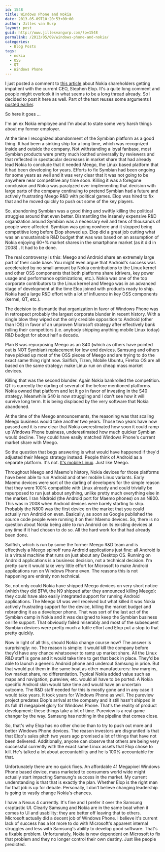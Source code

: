 ```yaml
---
id: 1548
title: Windows Phone and Nokia
date: 2013-05-09T10:20:53+00:00
author: Jilles van Gurp
layout: post
guid: http://www.jillesvangurp.com/?p=1548
permalink: /2013/05/09/windows-phone-and-nokia/
categories:
  - Blog Posts
tags:
  - nokia
  - OSS
  - QT
  - Windows Phone
---
```

I just posted a comment to [this article](http://www.zdnet.com/nokia-investors-patience-wearing-thin-ceo-says-windows-phone-to-the-bitter-end-no-plan-b-7000015011/) about Nokia shareholders getting impatient with the current CEO, Stephen Elop. It's a quite long comment and people might overlook it in what seems to be a long thread already. So I decided to post it here as well. Part of the text reuses some arguments I [posted earlier](https://www.jillesvangurp.com/2013/03/29/mobile-linux/).

So here it goes ...


I'm an ex Nokia employee and I'm about to state some very harsh things about my former employer. 

At the time I recognized abandonment of the Symbian platform as a good thing. It had been a sinking ship for a long time, which was recognized inside and outside the company. Not withstanding a loyal fanbase, most Symbian products were pretty much loathed universally by reviewers and that reflected in spectacular decreases in market share that had already lead Nokia to conclude that it needed Meego, the Linux based platform that it had been developing for years. Efforts to fix Symbian had been ongoing for some years as well and it was very clear that it was not going to be anywhere near competitive any time soon. Killing it was a foregone conclusion and Nokia was paralyzed over implementing that decision with large parts of the company continuing to pretend Symbian had a future and actively frustrating Meego R&D with political games. Elop was hired to fix that and he moved quickly to push out some of the key players. 

So, abandoning Symbian was a good thing and swiftly killing the political struggles around that even better. Dismantling the insanely expensive R&D organization around Symbian was a necessary evil and tens of thousands of people were affected. Symbian was going nowhere and it stopped being competitive long before Elop showed up. Elop did a great job cutting what was an unsustainable R&D budget that was was based on an assumption of Nokia enjoying 60+% market shares in the smartphone market (as it did in 2008) . It had to be done.

The real controversy is this: Meego and Android share an extremely large part of their code base. You might even argue that Android's success was accelerated by no small amount by Nokia contributions to the Linux kernel and other OSS components that both platforms share (drivers, key power usage and performance optimizations, etc.). Nokia was one of the top corporate contributors to the Linux kernel and Meego was in an advanced stage of development at the time Elop joined with products ready to ship. Nokia had a large R&D effort with a lot of influence in key OSS components (kernel, QT, etc.). 

The decision to dismantle that organization in favor of Windows Phone was in retrospect probably the largest corporate blunder in recent history. With a single blow they wiped out the only credible opposition to Android (other than IOS) in favor of an unproven Microsoft strategy after effectively bank rolling their competitors (i.e. anybody shipping anything mobile Linux today) R&D budget for about half a decade.

Plan B was repurposing Meego as an S40 (which as others have pointed out is NOT Symbian) replacement for low end devices. Samsung and others have picked up most of the OSS pieces of Meego and are trying to do the exact same thing right now. Sailfish, Tizen, Mobile Ubuntu, Firefox OS are all based on the same strategy: make Linux run on cheap mass market devices. 

Killing that was the second blunder. Again Nokia bankrolled the competition. QT is currently the darling of several of the before mentioned platforms. Nokia owned that platform and let it go in favor of investing in the S40 strategy. Meanwhile S40 is now struggling and I don't see how it will survive long term. It is being displaced by the very software that Nokia abandoned. 

At the time of the Meego announcements, the reasoning was that scaling Meego business would take another two years. Those two years have now passed and it is now clear that Nokia overestimated how soon it could ramp up Windows Phone business, underestimated how much quicker Symbian would decline. They could have easily matched Windows Phone's current market share with Meego. 

So the question that begs answering is what would have happened if they'd adjusted their Meego strategy instead. People think of Android as a separate platform. It's not. [It's mobile Linux](https://www.jillesvangurp.com/2013/03/29/mobile-linux/). Just like Meego. 

Throughout Meego and Maemo's history, Nokia devices for those platforms have been able to run Android and other mobile Linux variants. Early Maemo devices were sort of the darling of developers for the simple reason that they were 100% compatible with Linux already and could trivially be repurposed to run just about anything, unlike pretty much everything else in the market. I ran Nitdroid (the Android port for Maemo phones) on an N800. This was in 2008 when Android devices were barely starting to ship. Probably the N800 was the first device on the market that you could actually run Android on even. Basically, as soon as Google published the source code people were running it on their Maemo devices. So, there is no question about Nokia being able to run Android on its existing devices at any time if it had chosen to do so. All the hard work for that had already been done.

Sailfish, which is run by some the former Meego R&D team and is effectively a Meego spinoff runs Android applications just fine: all Android is is a virtual machine that runs on just about any Desktop OS. Running on Android applications is a business decision, not a technical decision. I'm pretty sure it would take very little effort for Microsoft to make Android applications run on Windows Phone even. The reasons this is not happening are entirely non technical.

So, not only could Nokia have shipped Meego devices on very short notice (which they did BTW, the N9 shipped after they announced killing Meego): they could have also easily integrated support for running Android applications. The Meego UI was well received but what killed it was Nokia actively frustrating support for the device, killing the market budget and rebranding it as a developer phone. That was sort of the last act of the Symbian camp in Nokia and it was designed to keep the Symbian business on life support. That obviously failed miserably and most of the subsequent Symbian devices were pretty much a futile effort and Elop put a stop to that pretty quickly.

Now in light of all this, should Nokia change course now? The answer is surprisingly: no. The reason is simple: it would kill the company before they'd have any chance whatsoever to ramp up market share. All the Linux R&D staff is gone and it would take time to get that back in place. They'd be able to launch a generic Android phone and undercut Samsung in price. But that would put them in the same boat as other manufacturers: low margins, low market share, no differentiation. Typical Nokia added value such as maps and navigation, pureview, etc. would all have to be ported. A Nokia specific Android skin would take time and would have an uncertain outcome. The R&D staff needed for this is mostly gone and in any case it would take years. It took years for Windows Phone as well. The pureview project predates Elop's arrival at the company and it still hasn't shipped in its full 41 megapixel glory for Windows Phone. That's the reality of product development: these things take a lot of time. Pureview is a real game changer by the way. Samsung has nothing in the pipeline that comes close.

So, that's why Elop has no other choice than to try to push out more and better Windows Phone devices. The reason investors are disgruntled is that that Elop's sales pitch two years ago promised a lot of things that have not been delivered. Additionally, anyone can observe that others are being very successful currently with the exact same Linux assets that Elop chose to kill. He's talked a lot about accountability and he is 100% accountable for that.

Unfortunately there are no quick fixes. An affordable 41 Megapixel Windows Phone based device, mass marketed to consumers world wide might actually start impacting Samsung's success in the market. My current understanding is that that is exactly the plan. Whether Elop is the right man for that job is up for debate. Personally, I don't believe changing leadership is going to vastly change Nokia's chances.

I have a Nexus 4 currently. It's fine and I prefer it over the Samsung craptastic UI. Clearly Samsung and Nokia are in the same boat when it comes to UI and usability: they are better off leaving that to others. Microsoft actually did a decent job of Windows Phone. I believe it's current lack of success has a lot more to do with Microsoft's apparent internal struggles and less with Samsung's ability to develop good software. That's a fixable problem.  Unfortunately, Nokia is now dependent on Microsoft to fix that problem and they no longer control their own destiny. Just like people predicted. 